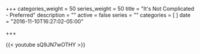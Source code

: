 +++
categories_weight = 50
series_weight = 50
title = "It's Not Complicated - Preferred"
description = ""
active = false
series = ""
categories = [
]
date = "2016-11-10T16:27:02-05:00"

+++

{{< youtube sQ9JN7wOTHY >}}
